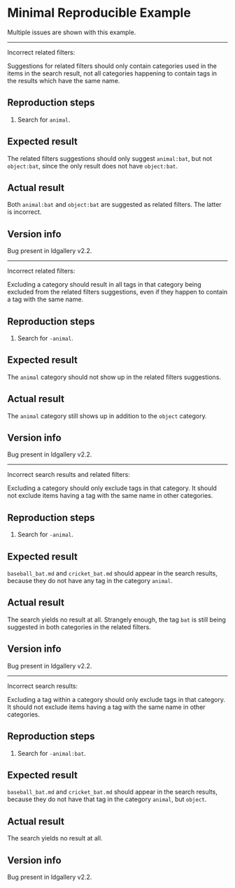 # Minimal Reproducible Example

Multiple issues are shown with this example.

---

Incorrect related filters:

Suggestions for related filters should only contain categories used in the
items in the search result, not all categories happening to contain tags in
the results which have the same name.

## Reproduction steps

1. Search for `animal`.

## Expected result

The related filters suggestions should only suggest `animal:bat`, but not
`object:bat`, since the only result does not have `object:bat`.

## Actual result

Both `animal:bat` and `object:bat` are suggested as related filters.
The latter is incorrect.

## Version info

Bug present in ldgallery v2.2.

---

Incorrect related filters:

Excluding a category should result in all tags in that category being excluded
from the related filters suggestions, even if they happen to contain a tag with
the same name.

## Reproduction steps

1. Search for `-animal`.

## Expected result

The `animal` category should not show up in the related filters suggestions.

## Actual result

The `animal` category still shows up in addition to the `object` category.

## Version info

Bug present in ldgallery v2.2.

---

Incorrect search results and related filters:

Excluding a category should only exclude tags in that category.
It should not exclude items having a tag with the same name in other
categories.

## Reproduction steps

1. Search for `-animal`.

## Expected result

`baseball_bat.md` and `cricket_bat.md` should appear in the search results,
because they do not have any tag in the category `animal`.

## Actual result

The search yields no result at all.
Strangely enough, the tag `bat` is still being suggested in both categories
in the related filters.

## Version info

Bug present in ldgallery v2.2.

---

Incorrect search results:

Excluding a tag within a category should only exclude tags in that category.
It should not exclude items having a tag with the same name in other
categories.

## Reproduction steps

1. Search for `-animal:bat`.

## Expected result

`baseball_bat.md` and `cricket_bat.md` should appear in the search results,
because they do not have that tag in the category `animal`, but `object`.

## Actual result

The search yields no result at all.

## Version info

Bug present in ldgallery v2.2.
